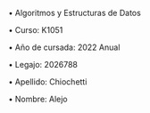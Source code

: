 • Algoritmos y Estructuras de Datos

• Curso: K1051

• Año de cursada: 2022 Anual

• Legajo: 2026788

• Apellido: Chiochetti

• Nombre: Alejo
